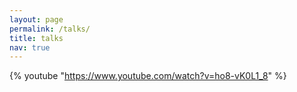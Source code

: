 ```yaml
---
layout: page
permalink: /talks/
title: talks
nav: true
---
```


 {% youtube "https://www.youtube.com/watch?v=ho8-vK0L1_8" %}
